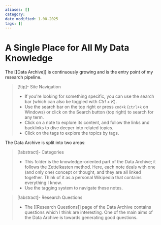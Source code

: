 ```yaml
---
aliases: []
category:
date modified: 1-08-2025
tags: []
---
```

# A Single Place for All My Data Knowledge

The [[Data Archive]] is continuously growing and is the entry point of my research pipeline.

> [!tip]- Site Navigation 
> - If you're looking for something specific, you can use the search bar (which can also be toggled with _Ctrl + K_).
>  - Use the search bar on the top right or press `cmd+k` (`ctrl+k` on Windows) or click on the Search button (top right) to search for any term.
> - Click on a note to explore its content, and follow the links and backlinks to dive deeper into related topics. 
> - Click on the tags to explore the topics by tags. 

The Data Archive is split into two areas:

> [!abstract]- Categories
> - This folder is the knowledge-oriented part of the Data Archive; it follows the Zettelkasten method. Here, each note deals with one (and only one) concept or thought, and they are all linked together. Think of it as a personal Wikipedia that contains everything I know. 
> - Use the tagging system to navigate these notes.

> [!abstract]- Research Questions
> - The [[Research Questions]] page of the Data Archive contains questions which I think are interesting. One of the main aims of the Data Archive is towards generating good questions.
